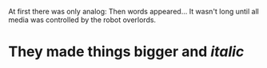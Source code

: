 At first there was only analog: 
Then words appeared...
It wasn't long until all media was controlled by the robot overlords.
# They made things bigger and _italic_
